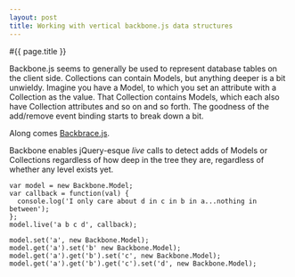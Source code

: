 ```yaml
---
layout: post
title: Working with vertical backbone.js data structures
---
```


#{{ page.title }}

Backbone.js seems to generally be used to represent database tables on the client side. Collections can contain Models, but anything deeper is a bit unwieldy. Imagine you have a Model, to which you set an attribute with a Collection as the value. That Collection contains Models, which each also have Collection attributes and so on and so forth. The goodness of the add/remove event binding starts to break down a bit.

Along comes [Backbrace.js](https://backbrace.github.com/pwmckenna/).

Backbone enables jQuery-esque *live* calls to detect adds of Models or Collections regardless of how deep in the tree they are, regardless of whether any level exists yet.

```
var model = new Backbone.Model;
var callback = function(val) {
  console.log('I only care about d in c in b in a...nothing in between');
};
model.live('a b c d', callback);

model.set('a', new Backbone.Model);
model.get('a').set('b' new Backbone.Model);
model.get('a').get('b').set('c', new Backbone.Model);
model.get('a').get('b').get('c').set('d', new Backbone.Model);
```